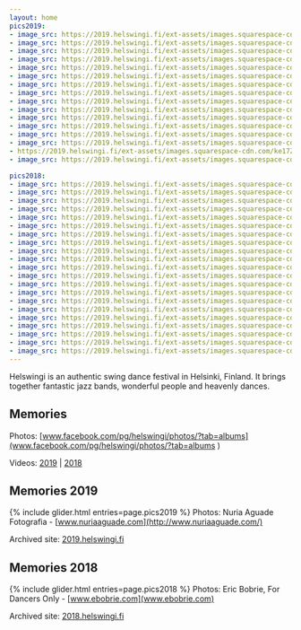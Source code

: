 ```yaml
---
layout: home
pics2019:
- image_src: https://2019.helswingi.fi/ext-assets/images.squarespace-cdn.com/ke17ZwdGBToddI8pDm48kJHTVw8B23Ujul95xngJgdN7gQa3H78H3Y0txjaiv_0fDoOvxcdMmMKkDsyUqMSsMWxHk725yiiHCCLfrh8O1z5QPOohDIaIeljMHgDF5CVlOqpeNLcJ80NK65_fV7S1UcxOh3uKufTtZ2uAvvaWTW-xJ8IAEfGnm_qRGGIW700cocirJjwNwxkbauT3i3vPKg/72269998_705833016582902_275783049826795520_o.jpg?format=1000w
- image_src: https://2019.helswingi.fi/ext-assets/images.squarespace-cdn.com/ke17ZwdGBToddI8pDm48kJHTVw8B23Ujul95xngJgdN7gQa3H78H3Y0txjaiv_0fDoOvxcdMmMKkDsyUqMSsMWxHk725yiiHCCLfrh8O1z5QPOohDIaIeljMHgDF5CVlOqpeNLcJ80NK65_fV7S1UcxOh3uKufTtZ2uAvvaWTW-xJ8IAEfGnm_qRGGIW700cocirJjwNwxkbauT3i3vPKg/71404110_705833393249531_7512861148983590912_o.jpg?format=1000w
- image_src: https://2019.helswingi.fi/ext-assets/images.squarespace-cdn.com/ke17ZwdGBToddI8pDm48kJHTVw8B23Ujul95xngJgdN7gQa3H78H3Y0txjaiv_0fDoOvxcdMmMKkDsyUqMSsMWxHk725yiiHCCLfrh8O1z5QPOohDIaIeljMHgDF5CVlOqpeNLcJ80NK65_fV7S1UcxOh3uKufTtZ2uAvvaWTW-xJ8IAEfGnm_qRGGIW700cocirJjwNwxkbauT3i3vPKg/71116668_705795639919973_3404656846538014720_o.jpg?format=1000w
- image_src: https://2019.helswingi.fi/ext-assets/images.squarespace-cdn.com/ke17ZwdGBToddI8pDm48kJHTVw8B23Ujul95xngJgdN7gQa3H78H3Y0txjaiv_0fDoOvxcdMmMKkDsyUqMSsMWxHk725yiiHCCLfrh8O1z5QPOohDIaIeljMHgDF5CVlOqpeNLcJ80NK65_fV7S1UcxOh3uKufTtZ2uAvvaWTW-xJ8IAEfGnm_qRGGIW700cocirJjwNwxkbauT3i3vPKg/71237130_700760067090197_3852489641928163328_o.jpg?format=1000w
- image_src: https://2019.helswingi.fi/ext-assets/images.squarespace-cdn.com/ke17ZwdGBToddI8pDm48kJHTVw8B23Ujul95xngJgdN7gQa3H78H3Y0txjaiv_0fDoOvxcdMmMKkDsyUqMSsMWxHk725yiiHCCLfrh8O1z5QPOohDIaIeljMHgDF5CVlOqpeNLcJ80NK65_fV7S1UcxOh3uKufTtZ2uAvvaWTW-xJ8IAEfGnm_qRGGIW700cocirJjwNwxkbauT3i3vPKg/70612632_700760597090144_3435179877735596032_o.jpg?format=1000w
- image_src: https://2019.helswingi.fi/ext-assets/images.squarespace-cdn.com/ke17ZwdGBToddI8pDm48kJHTVw8B23Ujul95xngJgdN7gQa3H78H3Y0txjaiv_0fDoOvxcdMmMKkDsyUqMSsMWxHk725yiiHCCLfrh8O1z5QPOohDIaIeljMHgDF5CVlOqpeNLcJ80NK65_fV7S1UcxOh3uKufTtZ2uAvvaWTW-xJ8IAEfGnm_qRGGIW700cocirJjwNwxkbauT3i3vPKg/71466130_705832126582991_4449074807094378496_o.jpg?format=1000w
- image_src: https://2019.helswingi.fi/ext-assets/images.squarespace-cdn.com/ke17ZwdGBToddI8pDm48kAwttFqJGqw4AnVfBfiBXTh7gQa3H78H3Y0txjaiv_0fDoOvxcdMmMKkDsyUqMSsMWxHk725yiiHCCLfrh8O1z5QHyNOqBUUEtDDsRWrJLTmFrKkuyfqIWRdt3lCufLMAQAYQmRlFsTdFa-JQNxd7IAkAPWEA8wGe0BGPgYcozup/70184832_700761097090094_1034407839193366528_o.jpg?format=500w
- image_src: https://2019.helswingi.fi/ext-assets/images.squarespace-cdn.com/ke17ZwdGBToddI8pDm48kJHTVw8B23Ujul95xngJgdN7gQa3H78H3Y0txjaiv_0fDoOvxcdMmMKkDsyUqMSsMWxHk725yiiHCCLfrh8O1z5QPOohDIaIeljMHgDF5CVlOqpeNLcJ80NK65_fV7S1UcxOh3uKufTtZ2uAvvaWTW-xJ8IAEfGnm_qRGGIW700cocirJjwNwxkbauT3i3vPKg/72076087_702212203611650_5125169927262568448_o.jpg?format=1000w
- image_src: https://2019.helswingi.fi/ext-assets/images.squarespace-cdn.com/ke17ZwdGBToddI8pDm48kJHTVw8B23Ujul95xngJgdN7gQa3H78H3Y0txjaiv_0fDoOvxcdMmMKkDsyUqMSsMWxHk725yiiHCCLfrh8O1z5QPOohDIaIeljMHgDF5CVlOqpeNLcJ80NK65_fV7S1UcxOh3uKufTtZ2uAvvaWTW-xJ8IAEfGnm_qRGGIW700cocirJjwNwxkbauT3i3vPKg/71531295_702214313611439_4359156514246623232_o.jpg?format=1000w
- image_src: https://2019.helswingi.fi/ext-assets/images.squarespace-cdn.com/ke17ZwdGBToddI8pDm48kJHTVw8B23Ujul95xngJgdN7gQa3H78H3Y0txjaiv_0fDoOvxcdMmMKkDsyUqMSsMWxHk725yiiHCCLfrh8O1z5QPOohDIaIeljMHgDF5CVlOqpeNLcJ80NK65_fV7S1UcxOh3uKufTtZ2uAvvaWTW-xJ8IAEfGnm_qRGGIW700cocirJjwNwxkbauT3i3vPKg/71244327_706649206501283_447795021152780288_o.jpg?format=1000w
- image_src: https://2019.helswingi.fi/ext-assets/images.squarespace-cdn.com/ke17ZwdGBToddI8pDm48kJHTVw8B23Ujul95xngJgdN7gQa3H78H3Y0txjaiv_0fDoOvxcdMmMKkDsyUqMSsMWxHk725yiiHCCLfrh8O1z5QPOohDIaIeljMHgDF5CVlOqpeNLcJ80NK65_fV7S1UcxOh3uKufTtZ2uAvvaWTW-xJ8IAEfGnm_qRGGIW700cocirJjwNwxkbauT3i3vPKg/71339542_706649433167927_3286115272427044864_o.jpg?format=1000w
- image_src: https://2019.helswingi.fi/ext-assets/images.squarespace-cdn.com/ke17ZwdGBToddI8pDm48kJHTVw8B23Ujul95xngJgdN7gQa3H78H3Y0txjaiv_0fDoOvxcdMmMKkDsyUqMSsMWxHk725yiiHCCLfrh8O1z5QPOohDIaIeljMHgDF5CVlOqpeNLcJ80NK65_fV7S1UcxOh3uKufTtZ2uAvvaWTW-xJ8IAEfGnm_qRGGIW700cocirJjwNwxkbauT3i3vPKg/71180147_705832993249571_2830763325036429312_o.jpg?format=1000w
- image_src: https://2019.helswingi.fi/ext-assets/images.squarespace-cdn.com/ke17ZwdGBToddI8pDm48kJHTVw8B23Ujul95xngJgdN7gQa3H78H3Y0txjaiv_0fDoOvxcdMmMKkDsyUqMSsMWxHk725yiiHCCLfrh8O1z5QPOohDIaIeljMHgDF5CVlOqpeNLcJ80NK65_fV7S1UcxOh3uKufTtZ2uAvvaWTW-xJ8IAEfGnm_qRGGIW700cocirJjwNwxkbauT3i3vPKg/71239771_706652516500952_7354709243280228352_o.jpg?format=1000w
- image_src: https://2019.helswingi.fi/ext-assets/images.squarespace-cdn.com/ke17ZwdGBToddI8pDm48kJHTVw8B23Ujul95xngJgdN7gQa3H78H3Y0txjaiv_0fDoOvxcdMmMKkDsyUqMSsMWxHk725yiiHCCLfrh8O1z5QPOohDIaIeljMHgDF5CVlOqpeNLcJ80NK65_fV7S1UcxOh3uKufTtZ2uAvvaWTW-xJ8IAEfGnm_qRGGIW700cocirJjwNwxkbauT3i3vPKg/71246565_706651473167723_5996824000863404032_o.jpg?format=1000w
- https://2019.helswingi.fi/ext-assets/images.squarespace-cdn.com/ke17ZwdGBToddI8pDm48kA_SSaoz4elkj-HsZd8gX3Z7gQa3H78H3Y0txjaiv_0fDoOvxcdMmMKkDsyUqMSsMWxHk725yiiHCCLfrh8O1z5QPOohDIaIeljMHgDF5CVlOqpeNLcJ80NK65_fV7S1UWPwZyNcweDIvdeL5kotwkIXjs9g0WibSO_cU-Ijy4Pwg6poS-6WGGnXqDacZer4yQ/71149510_707133289786208_9008007335657865216_o.jpg?format=1000w
- image_src: https://2019.helswingi.fi/ext-assets/images.squarespace-cdn.com/ke17ZwdGBToddI8pDm48kP2ur17grYiNVwXn6bMAPtt7gQa3H78H3Y0txjaiv_0fDoOvxcdMmMKkDsyUqMSsMWxHk725yiiHCCLfrh8O1z5QPOohDIaIeljMHgDF5CVlOqpeNLcJ80NK65_fV7S1UU4P-gzYwcGlky0CzJpTNkoezwCecnAM5OBGlWYpUPqjkvjJh3JJWsjdMZ66YIxKAg/71021018_707131359786401_6756037316713644032_o.jpg?format=750w

pics2018:
- image_src: https://2019.helswingi.fi/ext-assets/images.squarespace-cdn.com/ke17ZwdGBToddI8pDm48kA_SSaoz4elkj-HsZd8gX3Z7gQa3H78H3Y0txjaiv_0fDoOvxcdMmMKkDsyUqMSsMWxHk725yiiHCCLfrh8O1z5QPOohDIaIeljMHgDF5CVlOqpeNLcJ80NK65_fV7S1UWPwZyNcweDIvdeL5kotwkIXjs9g0WibSO_cU-Ijy4Pwg6poS-6WGGnXqDacZer4yQ/Friday+party_2.jpg?format=1000w
- image_src: https://2019.helswingi.fi/ext-assets/images.squarespace-cdn.com/ke17ZwdGBToddI8pDm48kA_SSaoz4elkj-HsZd8gX3Z7gQa3H78H3Y0txjaiv_0fDoOvxcdMmMKkDsyUqMSsMWxHk725yiiHCCLfrh8O1z5QPOohDIaIeljMHgDF5CVlOqpeNLcJ80NK65_fV7S1UWPwZyNcweDIvdeL5kotwkIXjs9g0WibSO_cU-Ijy4Pwg6poS-6WGGnXqDacZer4yQ/Friday+party_1.jpg?format=1000w
- image_src: https://2019.helswingi.fi/ext-assets/images.squarespace-cdn.com/ke17ZwdGBToddI8pDm48kA_SSaoz4elkj-HsZd8gX3Z7gQa3H78H3Y0txjaiv_0fDoOvxcdMmMKkDsyUqMSsMWxHk725yiiHCCLfrh8O1z5QPOohDIaIeljMHgDF5CVlOqpeNLcJ80NK65_fV7S1UWPwZyNcweDIvdeL5kotwkIXjs9g0WibSO_cU-Ijy4Pwg6poS-6WGGnXqDacZer4yQ/Friday+party_3.jpg?format=1000w
- image_src: https://2019.helswingi.fi/ext-assets/images.squarespace-cdn.com/ke17ZwdGBToddI8pDm48kA_SSaoz4elkj-HsZd8gX3Z7gQa3H78H3Y0txjaiv_0fDoOvxcdMmMKkDsyUqMSsMWxHk725yiiHCCLfrh8O1z5QPOohDIaIeljMHgDF5CVlOqpeNLcJ80NK65_fV7S1UWPwZyNcweDIvdeL5kotwkIXjs9g0WibSO_cU-Ijy4Pwg6poS-6WGGnXqDacZer4yQ/Friday+party_4.jpg?format=1000w
- image_src: https://2019.helswingi.fi/ext-assets/images.squarespace-cdn.com/ke17ZwdGBToddI8pDm48kA_SSaoz4elkj-HsZd8gX3Z7gQa3H78H3Y0txjaiv_0fDoOvxcdMmMKkDsyUqMSsMWxHk725yiiHCCLfrh8O1z5QPOohDIaIeljMHgDF5CVlOqpeNLcJ80NK65_fV7S1UWPwZyNcweDIvdeL5kotwkIXjs9g0WibSO_cU-Ijy4Pwg6poS-6WGGnXqDacZer4yQ/Class+venues_2.jpg?format=1000w
- image_src: https://2019.helswingi.fi/ext-assets/images.squarespace-cdn.com/ke17ZwdGBToddI8pDm48kA_SSaoz4elkj-HsZd8gX3Z7gQa3H78H3Y0txjaiv_0fDoOvxcdMmMKkDsyUqMSsMWxHk725yiiHCCLfrh8O1z5QPOohDIaIeljMHgDF5CVlOqpeNLcJ80NK65_fV7S1UWPwZyNcweDIvdeL5kotwkIXjs9g0WibSO_cU-Ijy4Pwg6poS-6WGGnXqDacZer4yQ/Class+venues_3.jpg?format=1000w
- image_src: https://2019.helswingi.fi/ext-assets/images.squarespace-cdn.com/ke17ZwdGBToddI8pDm48kGm_lmxn_JwT7UQFYPwQ7ZxZw-zPPgdn4jUwVcJE1ZvWQUxwkmyExglNqGp0IvTJZUJFbgE-7XRK3dMEBRBhUpwXWplLfyj2T9RmzkPfGlD5YA16S37GzO0FbXGbA1afGkmpTu4DKR10BpnFEkUNJHQ/Saturday+class_1.jpg?format=500w
- image_src: https://2019.helswingi.fi/ext-assets/images.squarespace-cdn.com/ke17ZwdGBToddI8pDm48kA_SSaoz4elkj-HsZd8gX3Z7gQa3H78H3Y0txjaiv_0fDoOvxcdMmMKkDsyUqMSsMWxHk725yiiHCCLfrh8O1z5QPOohDIaIeljMHgDF5CVlOqpeNLcJ80NK65_fV7S1UWPwZyNcweDIvdeL5kotwkIXjs9g0WibSO_cU-Ijy4Pwg6poS-6WGGnXqDacZer4yQ/Saturday+class_2.jpg?format=1000w
- image_src: https://2019.helswingi.fi/ext-assets/images.squarespace-cdn.com/ke17ZwdGBToddI8pDm48kGm_lmxn_JwT7UQFYPwQ7ZxZw-zPPgdn4jUwVcJE1ZvWQUxwkmyExglNqGp0IvTJZUJFbgE-7XRK3dMEBRBhUpwXWplLfyj2T9RmzkPfGlD5YA16S37GzO0FbXGbA1afGkmpTu4DKR10BpnFEkUNJHQ/Saturday+party_7.jpg?format=500w
- image_src: https://2019.helswingi.fi/ext-assets/images.squarespace-cdn.com/ke17ZwdGBToddI8pDm48kA_SSaoz4elkj-HsZd8gX3Z7gQa3H78H3Y0txjaiv_0fDoOvxcdMmMKkDsyUqMSsMWxHk725yiiHCCLfrh8O1z5QPOohDIaIeljMHgDF5CVlOqpeNLcJ80NK65_fV7S1UWPwZyNcweDIvdeL5kotwkIXjs9g0WibSO_cU-Ijy4Pwg6poS-6WGGnXqDacZer4yQ/Saturday+party_1.jpg?format=1000w
- image_src: https://2019.helswingi.fi/ext-assets/images.squarespace-cdn.com/ke17ZwdGBToddI8pDm48kA_SSaoz4elkj-HsZd8gX3Z7gQa3H78H3Y0txjaiv_0fDoOvxcdMmMKkDsyUqMSsMWxHk725yiiHCCLfrh8O1z5QPOohDIaIeljMHgDF5CVlOqpeNLcJ80NK65_fV7S1UWPwZyNcweDIvdeL5kotwkIXjs9g0WibSO_cU-Ijy4Pwg6poS-6WGGnXqDacZer4yQ/Saturday+party_3.jpg?format=1000w
- image_src: https://2019.helswingi.fi/ext-assets/images.squarespace-cdn.com/ke17ZwdGBToddI8pDm48kA_SSaoz4elkj-HsZd8gX3Z7gQa3H78H3Y0txjaiv_0fDoOvxcdMmMKkDsyUqMSsMWxHk725yiiHCCLfrh8O1z5QPOohDIaIeljMHgDF5CVlOqpeNLcJ80NK65_fV7S1UWPwZyNcweDIvdeL5kotwkIXjs9g0WibSO_cU-Ijy4Pwg6poS-6WGGnXqDacZer4yQ/Saturday+party_4.jpg?format=1000w
- image_src: https://2019.helswingi.fi/ext-assets/images.squarespace-cdn.com/ke17ZwdGBToddI8pDm48kA_SSaoz4elkj-HsZd8gX3Z7gQa3H78H3Y0txjaiv_0fDoOvxcdMmMKkDsyUqMSsMWxHk725yiiHCCLfrh8O1z5QPOohDIaIeljMHgDF5CVlOqpeNLcJ80NK65_fV7S1UWPwZyNcweDIvdeL5kotwkIXjs9g0WibSO_cU-Ijy4Pwg6poS-6WGGnXqDacZer4yQ/Saturday+party_10.jpg?format=1000w
- image_src: https://2019.helswingi.fi/ext-assets/images.squarespace-cdn.com/ke17ZwdGBToddI8pDm48kA_SSaoz4elkj-HsZd8gX3Z7gQa3H78H3Y0txjaiv_0fDoOvxcdMmMKkDsyUqMSsMWxHk725yiiHCCLfrh8O1z5QPOohDIaIeljMHgDF5CVlOqpeNLcJ80NK65_fV7S1UWPwZyNcweDIvdeL5kotwkIXjs9g0WibSO_cU-Ijy4Pwg6poS-6WGGnXqDacZer4yQ/Saturday+party_6.jpg?format=1000w
- image_src: https://2019.helswingi.fi/ext-assets/images.squarespace-cdn.com/ke17ZwdGBToddI8pDm48kA_SSaoz4elkj-HsZd8gX3Z7gQa3H78H3Y0txjaiv_0fDoOvxcdMmMKkDsyUqMSsMWxHk725yiiHCCLfrh8O1z5QPOohDIaIeljMHgDF5CVlOqpeNLcJ80NK65_fV7S1UWPwZyNcweDIvdeL5kotwkIXjs9g0WibSO_cU-Ijy4Pwg6poS-6WGGnXqDacZer4yQ/Saturday+party_12.jpg?format=1000w
- image_src: https://2019.helswingi.fi/ext-assets/images.squarespace-cdn.com/ke17ZwdGBToddI8pDm48kA_SSaoz4elkj-HsZd8gX3Z7gQa3H78H3Y0txjaiv_0fDoOvxcdMmMKkDsyUqMSsMWxHk725yiiHCCLfrh8O1z5QPOohDIaIeljMHgDF5CVlOqpeNLcJ80NK65_fV7S1UWPwZyNcweDIvdeL5kotwkIXjs9g0WibSO_cU-Ijy4Pwg6poS-6WGGnXqDacZer4yQ/Saturday+party_2.jpg?format=1000w
- image_src: https://2019.helswingi.fi/ext-assets/images.squarespace-cdn.com/ke17ZwdGBToddI8pDm48kGm_lmxn_JwT7UQFYPwQ7ZxZw-zPPgdn4jUwVcJE1ZvWQUxwkmyExglNqGp0IvTJZUJFbgE-7XRK3dMEBRBhUpwXWplLfyj2T9RmzkPfGlD5YA16S37GzO0FbXGbA1afGkmpTu4DKR10BpnFEkUNJHQ/Saturday+party_13.jpg?format=500w
- image_src: https://2019.helswingi.fi/ext-assets/images.squarespace-cdn.com/ke17ZwdGBToddI8pDm48kA_SSaoz4elkj-HsZd8gX3Z7gQa3H78H3Y0txjaiv_0fDoOvxcdMmMKkDsyUqMSsMWxHk725yiiHCCLfrh8O1z5QPOohDIaIeljMHgDF5CVlOqpeNLcJ80NK65_fV7S1UWPwZyNcweDIvdeL5kotwkIXjs9g0WibSO_cU-Ijy4Pwg6poS-6WGGnXqDacZer4yQ/Saturday+party_9.jpg?format=1000w
- image_src: https://2019.helswingi.fi/ext-assets/images.squarespace-cdn.com/ke17ZwdGBToddI8pDm48kA_SSaoz4elkj-HsZd8gX3Z7gQa3H78H3Y0txjaiv_0fDoOvxcdMmMKkDsyUqMSsMWxHk725yiiHCCLfrh8O1z5QPOohDIaIeljMHgDF5CVlOqpeNLcJ80NK65_fV7S1UWPwZyNcweDIvdeL5kotwkIXjs9g0WibSO_cU-Ijy4Pwg6poS-6WGGnXqDacZer4yQ/Sunday+party_4.jpg?format=1000w
- image_src: https://2019.helswingi.fi/ext-assets/images.squarespace-cdn.com/ke17ZwdGBToddI8pDm48kA_SSaoz4elkj-HsZd8gX3Z7gQa3H78H3Y0txjaiv_0fDoOvxcdMmMKkDsyUqMSsMWxHk725yiiHCCLfrh8O1z5QPOohDIaIeljMHgDF5CVlOqpeNLcJ80NK65_fV7S1UWPwZyNcweDIvdeL5kotwkIXjs9g0WibSO_cU-Ijy4Pwg6poS-6WGGnXqDacZer4yQ/Sunday+party_1.jpg?format=1000w
- image_src: https://2019.helswingi.fi/ext-assets/images.squarespace-cdn.com/ke17ZwdGBToddI8pDm48kA_SSaoz4elkj-HsZd8gX3Z7gQa3H78H3Y0txjaiv_0fDoOvxcdMmMKkDsyUqMSsMWxHk725yiiHCCLfrh8O1z5QPOohDIaIeljMHgDF5CVlOqpeNLcJ80NK65_fV7S1UWPwZyNcweDIvdeL5kotwkIXjs9g0WibSO_cU-Ijy4Pwg6poS-6WGGnXqDacZer4yQ/Sunday+party_3.jpg?format=1000w
---
```


Helswingi is an authentic swing dance festival in Helsinki, Finland. It brings together fantastic jazz bands, wonderful people and heavenly dances.

## Memories

Photos:
[www.facebook.com/pg/helswingi/photos/?tab=albums](www.facebook.com/pg/helswingi/photos/?tab=albums
)

Videos:
[2019](https://www.youtube.com/playlist?list=PLXuPJeS8W-KoNSRpyE9D-wawjaavGGXZc) | [2018](https://www.youtube.com/playlist?list=PLXuPJeS8W-KqpbqSN9JVdjIyj2FCOUq9i)

## Memories 2019
{% include glider.html entries=page.pics2019 %}
Photos: Nuria Aguade Fotografia - [www.nuriaaguade.com](http://www.nuriaaguade.com/)

Archived site: [2019.helswingi.fi](http://2019.helswingi.fi)

## Memories 2018
{% include glider.html entries=page.pics2018 %}
Photos: Eric Bobrie, For Dancers Only - [www.ebobrie.com](www.ebobrie.com)

Archived site: [2018.helswingi.fi](http://2018.helswingi.fi)
